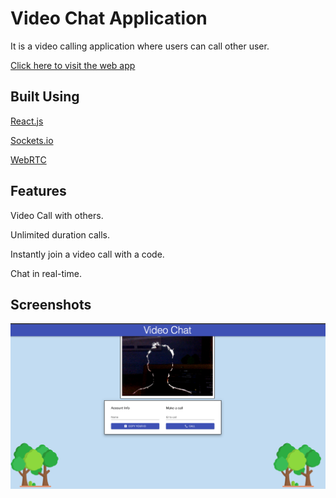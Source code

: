 
# Video Chat Application

It is a video calling application where users can call other user.

[Click here to visit the web app](https://modest-easley-03b07f.netlify.app)


## Built Using
[React.js](https://reactjs.org/)

[Sockets.io](https://socket.io/)

[WebRTC](https://www.npmjs.com/package/simple-peer)
## Features
Video Call with others.

Unlimited duration calls.

Instantly join a video call with a code.

Chat in real-time.
## Screenshots

![App Screenshot](images/VideoCallSS.png)

